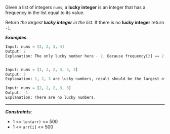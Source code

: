 Given a list of integers `nums`, a **lucky integer** is an integer that has a frequency in the list equal to its value.

Return _the largest **lucky integer** in the list_. If there is no **lucky integer** return `-1`.

**_Examples_**:
```python
Input: nums = [2, 2, 3, 4]
Output: 2
Explanation: The only lucky number here - 2. Because frequency[2] == 2.


Input: nums = [1, 2, 2, 3, 3, 3]
Output: 3
Explanation: 1, 2, 3 are lucky numbers, result should be the largest of them.

Input: nums = [2, 2, 2, 3, 3]
Output: -1
Explanation: There are no lucky numbers.
```
---
**_Constraints_**:
- 1 <= `len(arr)` <= 500
- 1 <= `arr[i]` <= 500

